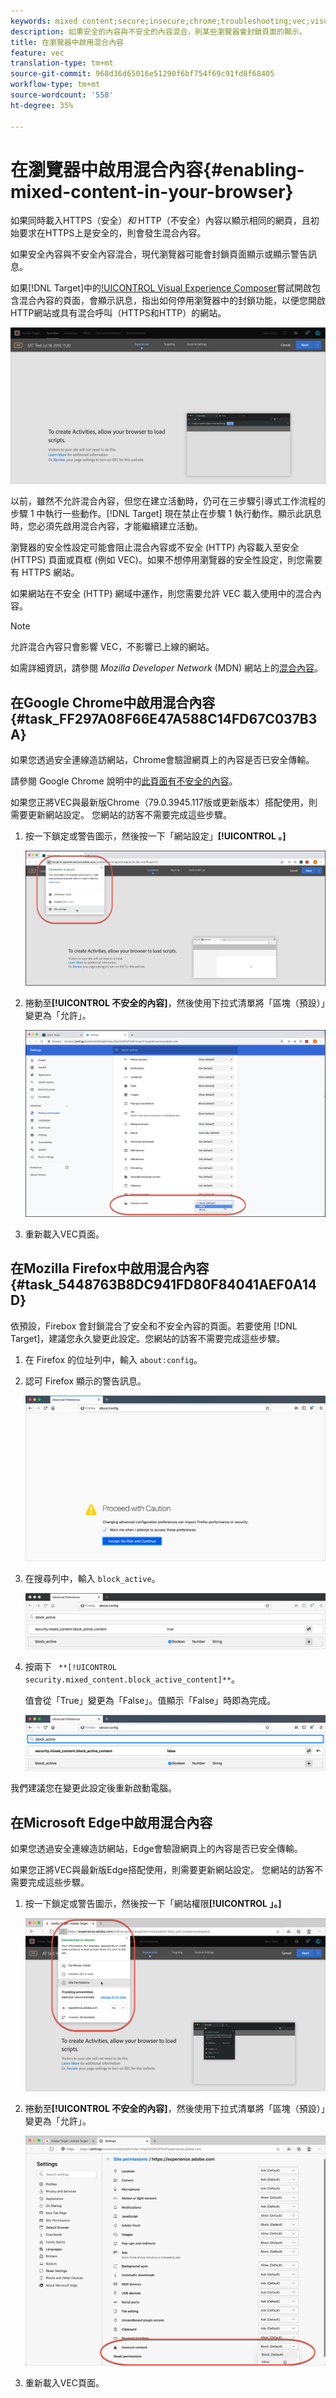 ```yaml
---
keywords: mixed content;secure;insecure;chrome;troubleshooting;vec;visual experience composer;unsecure;http;https;firefox;internet explorer
description: 如果安全的內容與不安全的內容混合，則某些瀏覽器會封鎖頁面的顯示。
title: 在瀏覽器中啟用混合內容
feature: vec
translation-type: tm+mt
source-git-commit: 968d36d65016e51290f6bf754f69c91fd8f68405
workflow-type: tm+mt
source-wordcount: '558'
ht-degree: 35%

---
```



# 在瀏覽器中啟用混合內容{#enabling-mixed-content-in-your-browser}

如果同時載入HTTPS（安全）*和* HTTP（不安全）內容以顯示相同的網頁，且初始要求在HTTPS上是安全的，則會發生混合內容。

如果安全內容與不安全內容混合，現代瀏覽器可能會封鎖頁面顯示或顯示警告訊息。

如果[!DNL Target]中的[!UICONTROL Visual Experience Composer](VEC)嘗試開啟包含混合內容的頁面，會顯示訊息，指出如何停用瀏覽器中的封鎖功能，以便您開啟HTTP網站或具有混合呼叫（HTTPS和HTTP）的網站。

![混合內容警告](/help/c-experiences/c-visual-experience-composer/r-troubleshoot-composer/assets/mixed_content_warning.png)

以前，雖然不允許混合內容，但您在建立活動時，仍可在三步驟引導式工作流程的步驟 1 中執行一些動作。[!DNL Target] 現在禁止在步驟 1 執行動作。顯示此訊息時，您必須先啟用混合內容，才能繼續建立活動。

瀏覽器的安全性設定可能會阻止混合內容或不安全 (HTTP) 內容載入至安全 (HTTPS) 頁面或頁框 (例如 VEC)。如果不想停用瀏覽器的安全性設定，則您需要有 HTTPS 網站。

如果網站在不安全 (HTTP) 網域中運作，則您需要允許 VEC 載入使用中的混合內容。

>[!NOTE]
>
>允許混合內容只會影響 VEC，不影響已上線的網站。

如需詳細資訊，請參閱 *Mozilla Developer Network* (MDN) 網站上的[混合內容](https://developer.mozilla.org/en-US/docs/Web/Security/Mixed_content)。

## 在Google Chrome中啟用混合內容{#task_FF297A08F66E47A588C14FD67C037B3A}

如果您透過安全連線造訪網站，Chrome會驗證網頁上的內容是否已安全傳輸。

請參閱 Google Chrome 說明中的[此頁面有不安全的內容](https://support.google.com/chrome/answer/1342714?hl=en)。

如果您正將VEC與最新版Chrome（79.0.3945.117版或更新版本）搭配使用，則需要更新網站設定。 您網站的訪客不需要完成這些步驟。

1. 按一下鎖定或警告圖示，然後按一下「網站設定」**[!UICONTROL 。]**

   ![網站設定](/help/c-experiences/c-visual-experience-composer/r-troubleshoot-composer/assets/site-settings.png)

1. 捲動至&#x200B;**[!UICONTROL 不安全的內容]**，然後使用下拉式清單將「區塊（預設）」變更為「允許」。

   ![不安全的內容](/help/c-experiences/c-visual-experience-composer/r-troubleshoot-composer/assets/insecure-content.png)

1. 重新載入VEC頁面。

## 在Mozilla Firefox中啟用混合內容{#task_5448763B8DC941FD80F84041AEF0A14D}

依預設，Firebox 會封鎖混合了安全和不安全內容的頁面。若要使用 [!DNL Target]，建議您永久變更此設定。您網站的訪客不需要完成這些步驟。

1. 在 Firefox 的位址列中，輸入 `about:config`。
1. 認可 Firefox 顯示的警告訊息。

   ![Firefox警告](/help/c-experiences/c-visual-experience-composer/r-troubleshoot-composer/assets/firefox.png)

1. 在搜尋列中，輸入 `block_active`。

   ![Firefox區塊作用中設定](/help/c-experiences/c-visual-experience-composer/r-troubleshoot-composer/assets/firefox3.png)

1. 按兩下 ` **[!UICONTROL security.mixed_content.block_active_content]**`。

   值會從「True」變更為「False」。值顯示「False」時即為完成。

   ![Firefox安全性](/help/c-experiences/c-visual-experience-composer/r-troubleshoot-composer/assets/firefox2.png)

我們建議您在變更此設定後重新啟動電腦。

## 在Microsoft Edge中啟用混合內容

如果您透過安全連線造訪網站，Edge會驗證網頁上的內容是否已安全傳輸。

如果您正將VEC與最新版Edge搭配使用，則需要更新網站設定。 您網站的訪客不需要完成這些步驟。

1. 按一下鎖定或警告圖示，然後按一下「網站權限&#x200B;**[!UICONTROL 」。]**

   ![Microsoft Edge中的網站權限](/help/c-experiences/c-visual-experience-composer/r-troubleshoot-composer/assets/ms-edge.png)

1. 捲動至&#x200B;**[!UICONTROL 不安全的內容]**，然後使用下拉式清單將「區塊（預設）」變更為「允許」。

   ![不安全的內容](/help/c-experiences/c-visual-experience-composer/r-troubleshoot-composer/assets/ms-edge-2.png)

1. 重新載入VEC頁面。